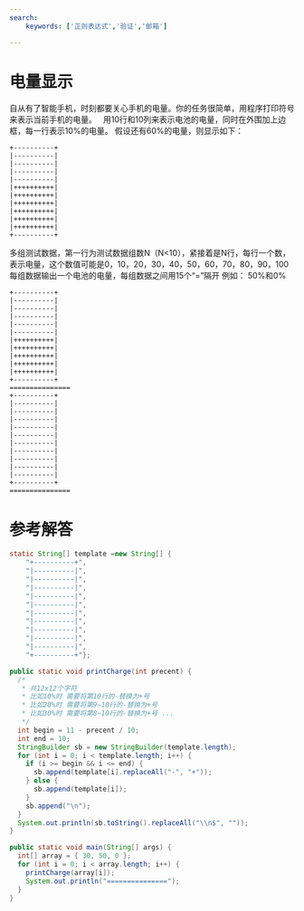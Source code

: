 ```yaml
---
search:
    keywords: ['正则表达式','验证','邮箱']

---
```



# 电量显示

自从有了智能手机，时刻都要关心手机的电量。你的任务很简单，用程序打印符号来表示当前手机的电量。
 
用10行和10列来表示电池的电量，同时在外围加上边框，每一行表示10%的电量。
假设还有60%的电量，则显示如下：
```
+----------+
|----------|
|----------|
|----------|
|----------|
|++++++++++|
|++++++++++|
|++++++++++|
|++++++++++|
|++++++++++|
|++++++++++|
+----------+
```
多组测试数据，第一行为测试数据组数N（N<10），紧接着是N行，每行一个数，表示电量，这个数值可能是0，10，20，30，40，50，60，70，80，90，100
每组数据输出一个电池的电量，每组数据之间用15个“=”隔开
例如：
50%和0%
```
+----------+
|----------|
|----------|
|----------|
|----------|
|----------|
|++++++++++|
|++++++++++|
|++++++++++|
|++++++++++|
|++++++++++|
+----------+
===============
+----------+
|----------|
|----------|
|----------|
|----------|
|----------|
|----------|
|----------|
|----------|
|----------|
|----------|
+----------+
===============
```

# 参考解答
```java
static String[] template =new String[] {
    "+----------+",
    "|----------|",
    "|----------|",
    "|----------|",
    "|----------|",
    "|----------|",
    "|----------|",
    "|----------|",
    "|----------|",
    "|----------|",
    "|----------|",
    "+----------+"};

public static void printCharge(int precent) {
  /*
   * 共12x12个字符 
   * 比如10%时 需要将第10行的-替换为+号 
   * 比如20%时 需要将第9~10行的-替换为+号 
   * 比如30%时 需要将第8~10行的-替换为+号 ...
   */
  int begin = 11 - precent / 10;
  int end = 10;
  StringBuilder sb = new StringBuilder(template.length);
  for (int i = 0; i < template.length; i++) {
    if (i >= begin && i <= end) {
      sb.append(template[i].replaceAll("-", "+"));
    } else {
      sb.append(template[i]);
    }
    sb.append("\n");
  }
  System.out.println(sb.toString().replaceAll("\\n$", ""));
}

public static void main(String[] args) {
  int[] array = { 30, 50, 0 };
  for (int i = 0; i < array.length; i++) {
    printCharge(array[i]);
    System.out.println("===============");
  }
}
```